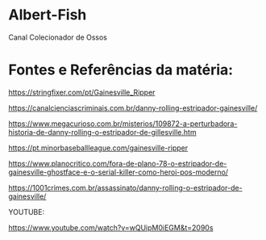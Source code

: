 # Albert-Fish
Canal Colecionador de Ossos

# Fontes e Referências da matéria:

https://stringfixer.com/pt/Gainesville_Ripper

https://canalcienciascriminais.com.br/danny-rolling-estripador-gainesville/

https://www.megacurioso.com.br/misterios/109872-a-perturbadora-historia-de-danny-rolling-o-estripador-de-gillesville.htm

https://pt.minorbaseballleague.com/gainesville-ripper

https://www.planocritico.com/fora-de-plano-78-o-estripador-de-gainesville-ghostface-e-o-serial-killer-como-heroi-pos-moderno/

https://1001crimes.com.br/assassinato/danny-rolling-o-estripador-de-gainesville/

YOUTUBE:

https://www.youtube.com/watch?v=wQUipM0iEGM&t=2090s
